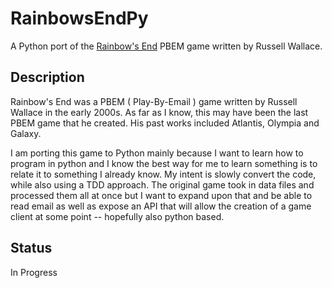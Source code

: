 # RainbowsEndPy
A Python port of the [Rainbow's End](https://github.com/csshelton70/RainbowsEnd) PBEM game written by Russell Wallace.

## Description
Rainbow's End was a PBEM ( Play-By-Email ) game written by Russell Wallace in the early 2000s.  As far as I know, this may have been the last PBEM game that he created.  His past works included Atlantis, Olympia and Galaxy.  

I am porting this game to Python mainly because I want to learn how to program in python and I know the best way for me to learn something is to relate it to something I already know.  My intent is slowly convert the code, while also using a TDD approach.  The original game took in data files and processed them all at once but I want to expand upon that and be able to read email as well as expose an API that will allow the creation of a game client at some point -- hopefully also python based.

## Status
In Progress